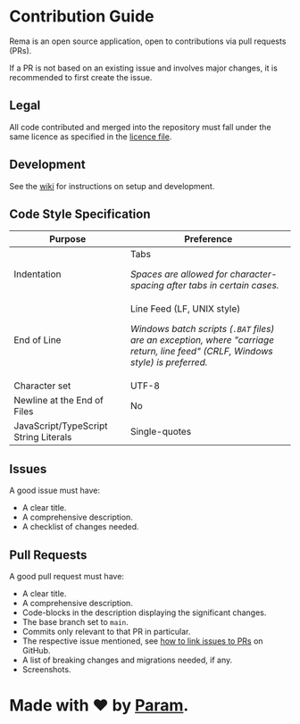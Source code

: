 # Contribution Guide
Rema is an open source application, open to contributions via pull requests (PRs).

If a PR is not based on an existing issue and involves major changes, it is recommended to first create the issue.

## Legal
All code contributed and merged into the repository must fall under the same licence as specified in the [licence file](LICENCE).

## Development
See the [wiki](../../wiki) for instructions on setup and development.

## Code Style Specification
<table>
<thead>
<tr>
<th>Purpose</th>
<th>Preference</th>
</tr>
</thead>
<tbody>
<tr>
<td>Indentation</td>
<td>
Tabs

<i>Spaces are allowed for character-spacing after tabs in certain cases.</i>
</td>
</tr>
<tr>
<td>End of Line</td>
<td>
Line Feed (LF, UNIX style)

<i>Windows batch scripts (<code>.BAT</code> files) are an exception, where "carriage return, line feed" (CRLF, Windows style) is preferred.</i>
</td>
</tr>
<tr>
<td>Character set</td>
<td>UTF-8</td>
</tr>
<tr>
<td>Newline at the End of Files</td>
<td>No</td>
</tr>
<tr>
<td>JavaScript/TypeScript String Literals</td>
<td>Single-quotes</td>
</tr>
</tbody>
</table>

## Issues
A good issue must have:
- A clear title.
- A comprehensive description.
- A checklist of changes needed.

## Pull Requests
A good pull request must have:
- A clear title.
- A comprehensive description.
- Code-blocks in the description displaying the significant changes.
- The base branch set to `main`.
- Commits only relevant to that PR in particular.
- The respective issue mentioned, see [how to link issues to PRs](https://docs.github.com/en/issues/tracking-your-work-with-issues/linking-a-pull-request-to-an-issue#linking-a-pull-request-to-an-issue-using-a-keyword) on GitHub.
- A list of breaking changes and migrations needed, if any.
- Screenshots.

# Made with ❤ by [Param](https://www.paramsid.com).